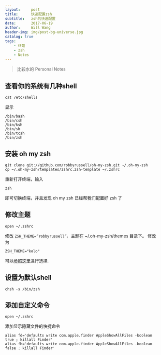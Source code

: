 ```yaml
---
layout:     post
title:      快速配置zsh
subtitle:   zsh的快速配置
date:       2017-06-19
author:     Will Wang
header-img: img/post-bg-universe.jpg
catalog: true
tags:
    - 终端
    - zsh
    - Notes
---
```



> 比较水的 Personal Notes

## 查看你的系统有几种shell

	cat /etc/shells

显示

	/bin/bash
	/bin/csh
	/bin/ksh
	/bin/sh
	/bin/tcsh
	/bin/zsh
	
## 安装 oh my zsh

	git clone git://github.com/robbyrussell/oh-my-zsh.git ~/.oh-my-zsh
	cp ~/.oh-my-zsh/templates/zshrc.zsh-template ~/.zshrc

重新打开终端，输入 
	
	zsh

即可切换终端，并且发现 oh my zsh 已经帮我们配置好 zsh 了

## 修改主题

	open ~/.zshrc 
	
修改 `ZSH_THEME=”robbyrussell”`，主题在 ~/.oh-my-zsh/themes 目录下。
修改为

	ZSH_THEME="kolo"

可以[参照这里](https://github.com/robbyrussell/oh-my-zsh/wiki/themes)进行选择.

## 设置为默认shell

	chsh -s /bin/zsh
	
## 添加自定义命令

	open ~/.zshrc
添加显示隐藏文件的快捷命令

	alias fd='defaults write com.apple.finder AppleShowAllFiles -boolean true ; killall Finder'
	alias fh='defaults write com.apple.finder AppleShowAllFiles -boolean false ; killall Finder'